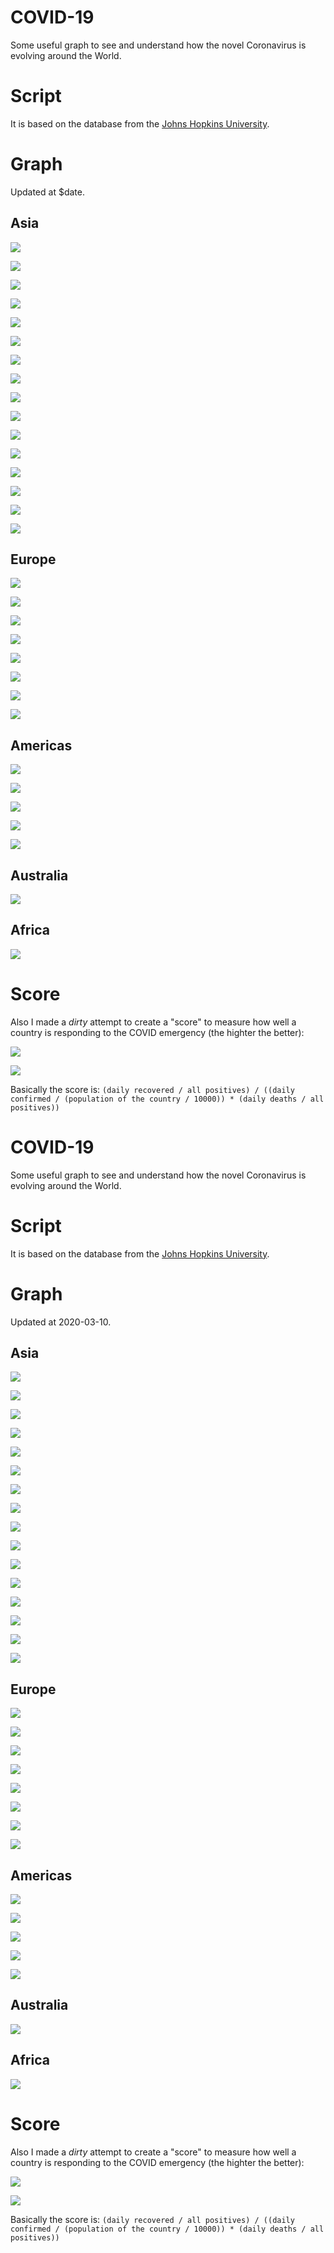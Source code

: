 # COVID-19
Some useful graph to see and understand how the novel Coronavirus is evolving around the World.

# Script
It is based on the database from the [Johns Hopkins University](https://github.com/CSSEGISandData/COVID-19).

# Graph
Updated at $date.

## Asia
![](/graph/China.png)

![](/graph/Hubei.png)

![](/graph/Zhejiang.png)

![](/graph/South%20Korea.png)

![](/graph/Iraq.png)

![](/graph/Thailand.png)

![](/graph/Japan.png)

![](/graph/Taiwan.png)

![](/graph/Macau.png)

![](/graph/Singapore.png)

![](/graph/Vietnam.png)

![](/graph/Nepal.png)

![](/graph/India.png)

![](/graph/Hong%20Kong.png)

![](/graph/Iran.png)

![](/graph/Russia.png)

## Europe
![](/graph/Italy.png)

![](/graph/France.png)

![](/graph/Iceland.png)

![](/graph/Germany.png)

![](/graph/UK.png)

![](/graph/Finland.png)

![](/graph/Sweden.png)

![](/graph/Belgium.png)

## Americas
![](/graph/US.png)

![](/graph/Canada.png)

![](/graph/Argentina.png)

![](/graph/Cambodia.png)

![](/graph/Peru.png)

## Australia
![](/graph/Australia.png)

## Africa
![](/graph/Egypt.png)

# Score
Also I made a *dirty* attempt to create a "score" to measure how well a country is responding to the COVID emergency (the highter the better):

![](/graph/China_score.png)

![](/graph/Italy_score.png)

Basically the score is: `(daily recovered / all positives) / ((daily confirmed / (population of the country / 10000)) * (daily deaths / all positives))`
# COVID-19
Some useful graph to see and understand how the novel Coronavirus is evolving around the World.

# Script
It is based on the database from the [Johns Hopkins University](https://github.com/CSSEGISandData/COVID-19).

# Graph
Updated at 2020-03-10.

## Asia
![](/graph/China.png)

![](/graph/Hubei.png)

![](/graph/Zhejiang.png)

![](/graph/South%20Korea.png)

![](/graph/Iraq.png)

![](/graph/Thailand.png)

![](/graph/Japan.png)

![](/graph/Taiwan.png)

![](/graph/Macau.png)

![](/graph/Singapore.png)

![](/graph/Vietnam.png)

![](/graph/Nepal.png)

![](/graph/India.png)

![](/graph/Hong%20Kong.png)

![](/graph/Iran.png)

![](/graph/Russia.png)

## Europe
![](/graph/Italy.png)

![](/graph/France.png)

![](/graph/Iceland.png)

![](/graph/Germany.png)

![](/graph/UK.png)

![](/graph/Finland.png)

![](/graph/Sweden.png)

![](/graph/Belgium.png)

## Americas
![](/graph/US.png)

![](/graph/Canada.png)

![](/graph/Argentina.png)

![](/graph/Cambodia.png)

![](/graph/Peru.png)

## Australia
![](/graph/Australia.png)

## Africa
![](/graph/Egypt.png)

# Score
Also I made a *dirty* attempt to create a "score" to measure how well a country is responding to the COVID emergency (the highter the better):

![](/graph/China_score.png)

![](/graph/Italy_score.png)

Basically the score is: `(daily recovered / all positives) / ((daily confirmed / (population of the country / 10000)) * (daily deaths / all positives))`
